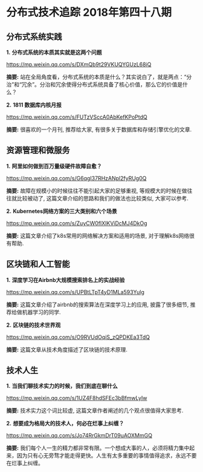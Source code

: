 # 分布式技术追踪 2018年第四十八期
## 分布式系统实践
**1.** **分布式系统的本质其实就是这两个问题**

https://mp.weixin.qq.com/s/DXmQb9t29VKUQYGUzL68iQ

**摘要:** 站在全局角度看，分布式系统的本质是什么？其实说白了，就是两点：“分治”和“冗余”。分治和冗余使得分布式系统具备了核心价值，那么它的价值是什么？

**2.** **1811 数据库内核月报**

https://mp.weixin.qq.com/s/FUTzVSccA0AbKefKPoPtdQ

**摘要:** 很喜欢的一个月刊, 推荐给大家, 有很多关于数据库和存储引擎优化的文章.

## 资源管理和微服务
**1.** **阿里如何做到百万量级硬件故障自愈？**

https://mp.weixin.qq.com/s/G6qgI37RHzANpl2fyRUg0Q

**摘要:** 故障在规模小的时候往往不能引起大家的足够重视, 等规模大的时候在做往往就比较被动了, 这篇文章介绍的思路和我们的做法也比较类似, 大家可以参考.

**2.** **Kubernetes网络方案的三大类别和六个场景**

https://mp.weixin.qq.com/s/ZuyCW0flXIKViDcMJ4DkOg

**摘要:** 这篇文章介绍了k8s常用的网络解决方案和适用的场景, 对于理解k8s网络很有帮助.

## 区块链和人工智能
**1.** **深度学习在Airbnb大规模搜索排名上的实战经验**

https://mp.weixin.qq.com/s/UPBtLTpT4yD1MLa593Yulg

**摘要:** 这篇文章介绍了airbnb的搜索算法在深度学习上的应用, 披露了很多细节, 推荐给做机器学习的同学.

**2.** **区块链的技术世界观**

https://mp.weixin.qq.com/s/O9RVUdOqiS_zQPDKEa3TdQ

**摘要:** 这篇文章从技术角度描述了区块链的技术原理.

## 技术人生
**1.** **当我们聊技术实力的时候，我们到底在聊什么**

https://mp.weixin.qq.com/s/1UZ4F8hdSFEc3bBfmwLyIw

**摘要:** 技术实力这个词比较虚, 这篇文章作者阐述的几个观点很值得大家思考.

**2.** **想要成为格局大的技术人，何必在烂事上纠缠？**

https://mp.weixin.qq.com/s/Jo74RrGkmDrT09uAOXMmGQ

**摘要:** 我们每个人一生的精力都非常有限。一个想成大事的人，必须将精力集中起来，因为只有心无旁骛才能走得更快。人生有太多重要的事情值得追求，永远不要在烂事上纠缠。
